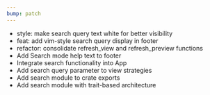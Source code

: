 ```yaml
---
bump: patch
---
```


- style: make search query text white for better visibility
- feat: add vim-style search query display in footer
- refactor: consolidate refresh_view and refresh_preview functions
- Add Search mode help text to footer
- Integrate search functionality into App
- Add search query parameter to view strategies
- Add search module to crate exports
- Add search module with trait-based architecture

